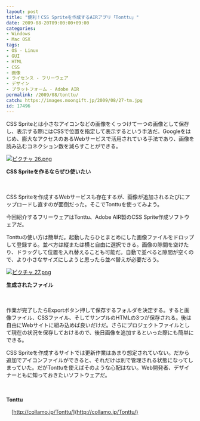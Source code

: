 ```yaml
---
layout: post
title: "便利！CSS Spriteを作成するAIRアプリ「Tonttu」"
date: 2009-08-20T09:00:00+09:00
categories:
- Windows
- Mac OSX
tags: 
- OS - Linux
- GUI
- HTML
- CSS
- 画像
- ライセンス - フリーウェア
- デザイン
- プラットフォーム - Adobe AIR
permalink: /2009/08/tonttu/
catch: https://images.moongift.jp/2009/08/27-tm.jpg
id: 17496
---
```

CSS Spriteとは小さなアイコンなどの画像をくっつけて一つの画像として保存し、表示する際にはCSSで位置を指定して表示するという手法だ。Googleをはじめ、膨大なアクセスのあるWebサービスで活用されている手法であり、画像を読み込むコネクション数を減らすことができる。

  

[![ピクチャ 26.png](https://images.moongift.jp/2009/08/26-tm2.jpg)](https://images.moongift.jp/2009/08/262.png)  
  
**CSS Spriteを作るならぜひ使いたい**

  

　

  

CSS Spriteを作成するWebサービスも存在するが、画像が追加されるたびにアップロードし直すのが面倒だった。そこでTonttuを使ってみよう。

  

今回紹介するフリーウェアはTonttu、Adobe AIR製のCSS Sprite作成ソフトウェアだ。

  
  
<!--more-->

Tonttuの使い方は簡単だ。起動したらひとまとめにした画像ファイルをドロップして登録する。並べ方は縦または横と自由に選択できる。画像の隙間を空けたり、ドラッグして位置を入れ替えることも可能だ。自動で並べると隙間が空くので、より小さなサイズにしようと思ったら並べ替えが必要だろう。

  

[![ピクチャ 27.png](https://images.moongift.jp/2009/08/27-tm.jpg)](https://images.moongift.jp/2009/08/27.png)

  

**生成されたファイル**

  

　

  

作業が完了したらExportボタン押して保存するフォルダを決定する。すると画像ファイル、CSSファイル、そしてサンプルのHTMLの3つが保存される。後は自由にWebサイトに組み込めば良いだけだ。さらにプロジェクトファイルとして現在の状況を保存しておけるので、後日画像を追加するといった際にも簡単にできる。

  

CSS Spriteを作成するサイトでは更新作業はあまり想定されていない。だから追加でアイコンファイルができると、それだけは別で管理される状態になってしまっていた。だがTonttuを使えばそのような心配はない。Web開発者、デザイナーともに知っておきたいソフトウェアだ。

  

　

**Tonttu**  
  
　[http://collamo.jp/Tonttu/](http://collamo.jp/Tonttu/)  
